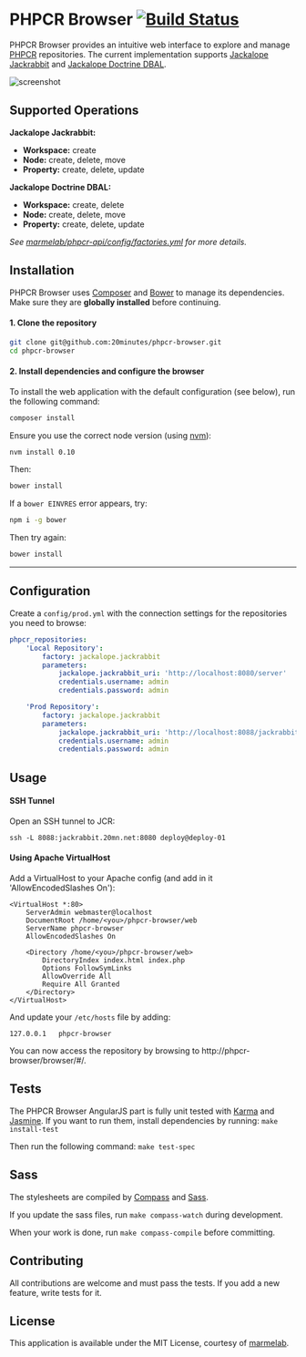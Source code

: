 # PHPCR Browser [![Build Status](https://travis-ci.org/marmelab/phpcr-browser.svg?branch=master)](https://travis-ci.org/marmelab/phpcr-browser)

PHPCR Browser provides an intuitive web interface to explore and manage [PHPCR](http://phpcr.github.io/) repositories.
The current implementation supports [Jackalope Jackrabbit](https://github.com/jackalope/jackalope-jackrabbit) and [Jackalope Doctrine DBAL](https://github.com/jackalope/jackalope-doctrine-dbal).

![screenshot](http://marmelab.com/phpcr-browser/img/screenshot-1.2.png)

Supported Operations
---------------

**Jackalope Jackrabbit:**

 - **Workspace:** create
 - **Node:** create, delete, move
 - **Property:** create, delete, update

**Jackalope Doctrine DBAL:**

 - **Workspace:** create, delete
 - **Node:** create, delete, move
 - **Property:** create, delete, update

*See [marmelab/phpcr-api/config/factories.yml](https://github.com/marmelab/phpcr-api/blob/master/config/factories.yml) for more details.*

Installation
------------

PHPCR Browser uses [Composer](https://getcomposer.org/) and [Bower](http://bower.io/) to manage its dependencies. Make sure they are **globally installed** before continuing.

#### 1. Clone the repository
```sh
git clone git@github.com:20minutes/phpcr-browser.git
cd phpcr-browser
```

#### 2. Install dependencies and configure the browser
To install the web application with the default configuration (see below), run the following command:

```sh
composer install
```

Ensure you use the correct node version (using [nvm](https://github.com/nvm-sh/nvm)):

```sh
nvm install 0.10
```

Then:

```sh
bower install
```

If a `bower EINVRES` error appears, try:

```sh
npm i -g bower
```

Then try again:

```sh
bower install
```

---
Configuration
-------------
Create a `config/prod.yml` with the connection settings for the repositories you need to browse:

```yml
phpcr_repositories:
    'Local Repository':
        factory: jackalope.jackrabbit
        parameters:
            jackalope.jackrabbit_uri: 'http://localhost:8080/server'
            credentials.username: admin
            credentials.password: admin

    'Prod Repository':
        factory: jackalope.jackrabbit
        parameters:
            jackalope.jackrabbit_uri: 'http://localhost:8088/jackrabbit/server'
            credentials.username: admin
            credentials.password: admin
```

Usage
-----

#### SSH Tunnel

Open an SSH tunnel to JCR:

```
ssh -L 8088:jackrabbit.20mn.net:8080 deploy@deploy-01
```

#### Using Apache VirtualHost

Add a VirtualHost to your Apache config (and add in it 'AllowEncodedSlashes On'):

```
<VirtualHost *:80>
    ServerAdmin webmaster@localhost
    DocumentRoot /home/<you>/phpcr-browser/web
    ServerName phpcr-browser
    AllowEncodedSlashes On

    <Directory /home/<you>/phpcr-browser/web>
        DirectoryIndex index.html index.php
        Options FollowSymLinks
        AllowOverride All
        Require All Granted
    </Directory>
</VirtualHost>
```
And update your `/etc/hosts` file by adding:

```
127.0.0.1   phpcr-browser
```

You can now access the repository by browsing to http://phpcr-browser/browser/#/.

Tests
-----

The PHPCR Browser AngularJS part is fully unit tested with [Karma](http://karma-runner.github.io/) and [Jasmine](http://jasmine.github.io/).
If you want to run them, install dependencies by running: `make install-test`

Then run the following command: `make test-spec`

Sass
----

The stylesheets are compiled by [Compass](http://compass-style.org/) and [Sass](http://sass-lang.com/).

If you update the sass files, run `make compass-watch` during development.

When your work is done, run `make compass-compile` before committing.

Contributing
---------

All contributions are welcome and must pass the tests. If you add a new feature, write tests for it.

License
-------

This application is available under the MIT License, courtesy of [marmelab](http://marmelab.com).
